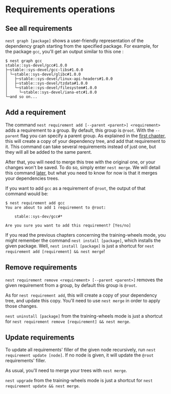 # Requirements operations

## See all requirements

`nest graph [package]` shows a user-friendly representation of the dependency graph starting from the specified package. For example, for the package `gcc`, you'll get an output similar to this one :

```
$ nest graph gcc
stable::sys-devel/gcc#1.0.0
├─stable::sys-devel/gcc-libs#1.0.0
│ └─stable::sys-devel/glibc#1.0.0
│   ├─stable::sys-devel/linux-api-headers#1.0.0
│   ├─stable::sys-devel/tzdata#1.0.0
│   └─stable::sys-devel/filesystem#1.0.0
│     └─stable::sys-devel/iana-etc#1.0.0
└─and so on...
```

## Add a requirement

[//]: # (TODO: add link to the first chapter)
The command `nest requirement add [--parent <parent>] <requirement>` adds a requirement to a group. By default, this group is `@root`. With the `--parent` flag you can specify a parent group. As explained in the [first chapter](), this will create a copy of your dependency tree, and add that requirement to it. This command can take several requirements instead of just one, but they will all be added to the same parent.

[//]: # (TODO: add link to the next chapter)
After that, you will need to merge this tree with the original one, or your changes won't be saved. To do so, simply enter `nest merge`. We will detail this command [later](), but what you need to know for now is that it merges your dependencies trees.

If you want to add `gcc` as a requirement of `@root`, the output of that command would be:

```
$ nest requirement add gcc
You are about to add 1 requirement to @root:

    stable::sys-dev/gcc#*

Are you sure you want to add this requirement? [Yes/no]
```

If you read the previous chapters concerning the training-wheels mode, you might remember the command `nest install [package]`, which installs the given package. Well, `nest install [package]` is just a shortcut for `nest requirement add [requirement] && nest merge`!

## Remove requirements

`nest requirement remove <requirement> [--parent <parent>]` removes the given requirement from a group, by default this group is `@root`.

As for `nest requirement add`, this will create a copy of your dependency tree, and update this copy. You'll need to use `nest merge` in order to apply those changes.

`nest uninstall [package]` from the training-wheels mode is just a shortcut for `nest requirement remove [requirement] && nest merge`.

## Update requirements

To update all requirements' filler of the given node recursively, run `nest requirement update [node]`. If no node is given, it will update the `@root` requirements' filler.

As usual, you'll need to merge your trees with `nest merge`.

`nest upgrade` from the training-wheels mode is just a shortcut for `nest requirement update && nest merge`.